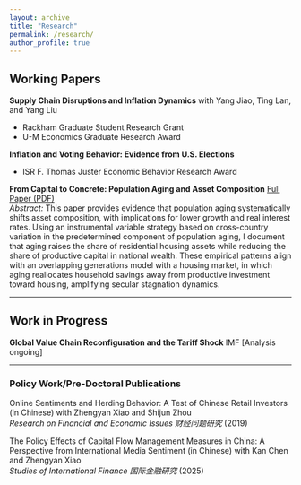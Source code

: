 ```yaml
---
layout: archive
title: "Research"
permalink: /research/
author_profile: true
---
```


## Working Papers

**Supply Chain Disruptions and Inflation Dynamics** with Yang Jiao, Ting Lan, and Yang Liu  
- Rackham Graduate Student Research Grant
- U-M Economics Graduate Research Award 

**Inflation and Voting Behavior: Evidence from U.S. Elections**  
- ISR F. Thomas Juster Economic Behavior Research Award

**From Capital to Concrete: Population Aging and Asset Composition** [Full Paper (PDF)](/files/aging_asset_comp.pdf)  
*Abstract:* This paper provides evidence that population aging systematically shifts asset composition, with implications for lower growth and real interest rates. Using an instrumental variable strategy based on cross-country variation in the predetermined component of population aging, I document that aging raises the share of residential housing assets while reducing the share of productive capital in national wealth. These empirical patterns align with an overlapping generations model with a housing market, in which aging reallocates household savings away from productive investment toward housing, amplifying secular stagnation dynamics.

---

## Work in Progress

**Global Value Chain Reconfiguration and the Tariff Shock** IMF [Analysis ongoing]

---

### Policy Work/Pre-Doctoral Publications

Online Sentiments and Herding Behavior: A Test of Chinese Retail Investors (in Chinese) with Zhengyan Xiao and Shijun Zhou  
*Research on Financial and Economic Issues 财经问题研究* (2019)  

The Policy Effects of Capital Flow Management Measures in China: A Perspective from International Media Sentiment (in Chinese) with Kan Chen and Zhengyan Xiao  
*Studies of International Finance 国际金融研究* (2025)  

<!--
## Policy Publications at the IMF
*This section is currently under embargo.*
-->
